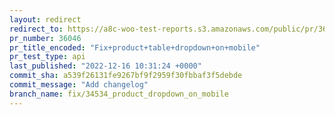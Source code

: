 ```yaml
---
layout: redirect
redirect_to: https://a8c-woo-test-reports.s3.amazonaws.com/public/pr/36046/api/index.html
pr_number: 36046
pr_title_encoded: "Fix+product+table+dropdown+on+mobile"
pr_test_type: api
last_published: "2022-12-16 10:31:24 +0000"
commit_sha: a539f26131fe9267bf9f2959f30fbbaf3f5debde
commit_message: "Add changelog"
branch_name: fix/34534_product_dropdown_on_mobile
---
```


